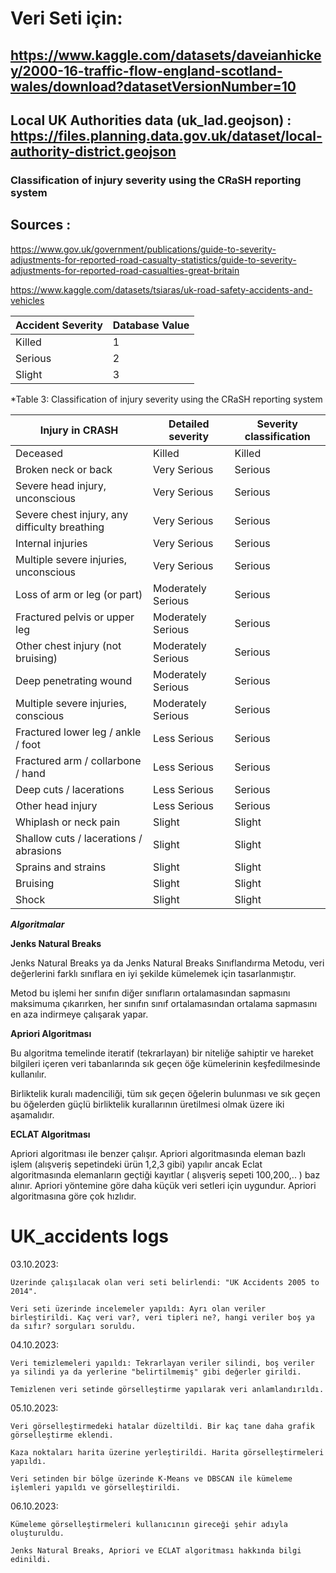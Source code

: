 # Veri Seti için:

## https://www.kaggle.com/datasets/daveianhickey/2000-16-traffic-flow-england-scotland-wales/download?datasetVersionNumber=10
## Local UK Authorities data (uk_lad.geojson) : https://files.planning.data.gov.uk/dataset/local-authority-district.geojson

### Classification of injury severity using the CRaSH reporting system

## Sources : 

https://www.gov.uk/government/publications/guide-to-severity-adjustments-for-reported-road-casualty-statistics/guide-to-severity-adjustments-for-reported-road-casualties-great-britain

https://www.kaggle.com/datasets/tsiaras/uk-road-safety-accidents-and-vehicles

| Accident Severity | Database Value |
| ----------------- | -------------- |
| Killed | 1 |
| Serious | 2 |
| Slight | 3 |
 
*Table 3: Classification of injury severity using the CRaSH reporting system

| Injury in CRASH | Detailed severity | Severity classification |
| --------------- | ----------------- | ----------------------- |
| Deceased | Killed | Killed |
| Broken neck or back |	Very Serious | Serious |
| Severe head injury, unconscious | Very Serious | Serious |
| Severe chest injury, any difficulty breathing | Very Serious | Serious |
| Internal injuries | Very Serious | Serious |
| Multiple severe injuries, unconscious | Very Serious | Serious |
| Loss of arm or leg (or part)	| Moderately Serious | Serious |
| Fractured pelvis or upper leg	| Moderately Serious | Serious |
| Other chest injury (not bruising)	| Moderately Serious | Serious |
| Deep penetrating wound | Moderately Serious | Serious |
| Multiple severe injuries, conscious |Moderately Serious | Serious |
| Fractured lower leg / ankle / foot | Less Serious | Serious |
| Fractured arm / collarbone / hand	| Less Serious | Serious |
| Deep cuts / lacerations | Less Serious | Serious |
| Other head injury	| Less Serious | Serious |
| Whiplash or neck pain	| Slight | Slight |
| Shallow cuts / lacerations / abrasions | Slight | Slight |
| Sprains and strains | Slight | Slight |
| Bruising | Slight | Slight |
| Shock	| Slight |Slight |

***Algoritmalar***

**Jenks Natural Breaks**

Jenks Natural Breaks ya da Jenks Natural Breaks Sınıflandırma Metodu, veri değerlerini farklı sınıflara en iyi şekilde kümelemek için tasarlanmıştır.

Metod bu işlemi her sınıfın diğer sınıfların ortalamasından sapmasını maksimuma çıkarırken, her sınıfın sınıf  ortalamasından ortalama sapmasını en aza indirmeye çalışarak yapar.

**Apriori Algoritması**

Bu algoritma temelinde iteratif (tekrarlayan) bir niteliğe sahiptir ve hareket bilgileri içeren veri tabanlarında sık geçen öğe kümelerinin keşfedilmesinde kullanılır.

Birliktelik kuralı madenciliği, tüm sık geçen öğelerin bulunması ve sık geçen bu öğelerden güçlü birliktelik kurallarının üretilmesi olmak üzere iki aşamalıdır.

**ECLAT Algoritması**

Apriori algoritması ile benzer çalışır. Apriori algoritmasında eleman bazlı işlem (alışveriş sepetindeki ürün 1,2,3 gibi) yapılır ancak Eclat algoritmasında elemanların geçtiği kayıtlar ( alışveriş sepeti 100,200,.. ) baz alınır. Apriori yöntemine göre daha küçük veri setleri için uygundur. Apriori algoritmasına göre çok hızlıdır.

# UK_accidents logs

03.10.2023:
    
    Üzerinde çalışılacak olan veri seti belirlendi: "UK Accidents 2005 to 2014". 

    Veri seti üzerinde incelemeler yapıldı: Ayrı olan veriler birleştirildi. Kaç veri var?, veri tipleri ne?, hangi veriler boş ya da sıfır? sorguları soruldu.

04.10.2023:
    
    Veri temizlemeleri yapıldı: Tekrarlayan veriler silindi, boş veriler ya silindi ya da yerlerine "belirtilmemiş" gibi değerler girildi.

    Temizlenen veri setinde görselleştirme yapılarak veri anlamlandırıldı.

05.10.2023:

    Veri görselleştirmedeki hatalar düzeltildi. Bir kaç tane daha grafik görselleştirme eklendi.

    Kaza noktaları harita üzerine yerleştirildi. Harita görselleştirmeleri yapıldı.

    Veri setinden bir bölge üzerinde K-Means ve DBSCAN ile kümeleme işlemleri yapıldı ve görselleştirildi.

06.10.2023:

    Kümeleme görselleştirmeleri kullanıcının gireceği şehir adıyla oluşturuldu.

    Jenks Natural Breaks, Apriori ve ECLAT algoritması hakkında bilgi edinildi.